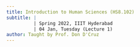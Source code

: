 ```yaml
---
title: Introduction to Human Sciences (HS8.102)
subtitle: |
          | Spring 2022, IIIT Hyderabad
          | 04 Jan, Tuesday (Lecture 1)
author: Taught by Prof. Don D'Cruz
---
```

